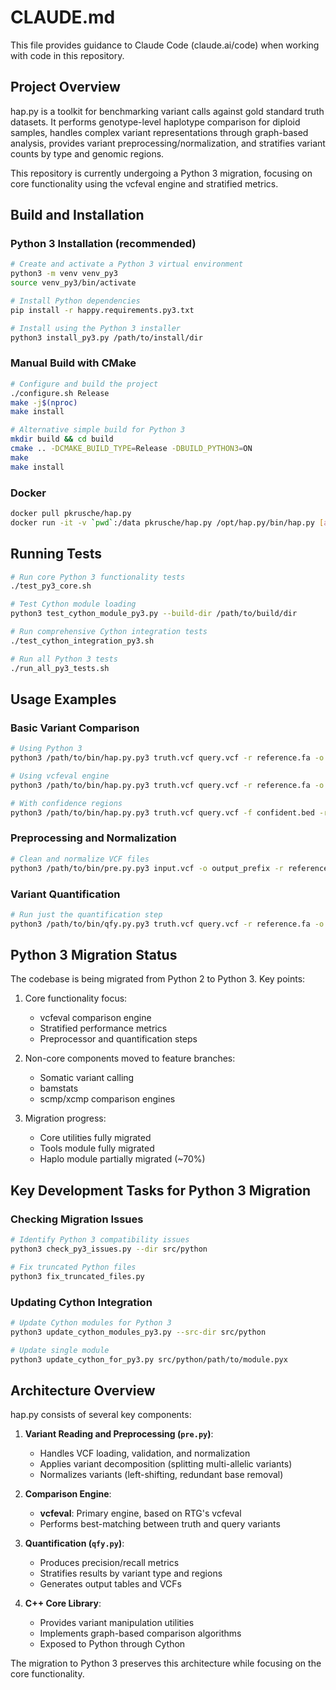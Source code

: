 # CLAUDE.md

This file provides guidance to Claude Code (claude.ai/code) when working with code in this repository.

## Project Overview

hap.py is a toolkit for benchmarking variant calls against gold standard truth datasets. It performs genotype-level haplotype comparison for diploid samples, handles complex variant representations through graph-based analysis, provides variant preprocessing/normalization, and stratifies variant counts by type and genomic regions.

This repository is currently undergoing a Python 3 migration, focusing on core functionality using the vcfeval engine and stratified metrics.

## Build and Installation

### Python 3 Installation (recommended)

```bash
# Create and activate a Python 3 virtual environment
python3 -m venv venv_py3
source venv_py3/bin/activate

# Install Python dependencies
pip install -r happy.requirements.py3.txt

# Install using the Python 3 installer
python3 install_py3.py /path/to/install/dir
```

### Manual Build with CMake

```bash
# Configure and build the project
./configure.sh Release
make -j$(nproc)
make install

# Alternative simple build for Python 3
mkdir build && cd build
cmake .. -DCMAKE_BUILD_TYPE=Release -DBUILD_PYTHON3=ON
make
make install
```

### Docker

```bash
docker pull pkrusche/hap.py
docker run -it -v `pwd`:/data pkrusche/hap.py /opt/hap.py/bin/hap.py [args]
```

## Running Tests

```bash
# Run core Python 3 functionality tests
./test_py3_core.sh

# Test Cython module loading
python3 test_cython_module_py3.py --build-dir /path/to/build/dir

# Run comprehensive Cython integration tests
./test_cython_integration_py3.sh

# Run all Python 3 tests
./run_all_py3_tests.sh
```

## Usage Examples

### Basic Variant Comparison

```bash
# Using Python 3
python3 /path/to/bin/hap.py.py3 truth.vcf query.vcf -r reference.fa -o output_prefix

# Using vcfeval engine
python3 /path/to/bin/hap.py.py3 truth.vcf query.vcf -r reference.fa -o output_prefix --engine vcfeval

# With confidence regions
python3 /path/to/bin/hap.py.py3 truth.vcf query.vcf -f confident.bed -r reference.fa -o output_prefix
```

### Preprocessing and Normalization

```bash
# Clean and normalize VCF files
python3 /path/to/bin/pre.py.py3 input.vcf -o output_prefix -r reference.fa
```

### Variant Quantification

```bash
# Run just the quantification step
python3 /path/to/bin/qfy.py.py3 truth.vcf query.vcf -r reference.fa -o output_prefix
```

## Python 3 Migration Status

The codebase is being migrated from Python 2 to Python 3. Key points:

1. Core functionality focus:
   - vcfeval comparison engine
   - Stratified performance metrics
   - Preprocessor and quantification steps

2. Non-core components moved to feature branches:
   - Somatic variant calling
   - bamstats
   - scmp/xcmp comparison engines

3. Migration progress:
   - Core utilities fully migrated
   - Tools module fully migrated
   - Haplo module partially migrated (~70%)

## Key Development Tasks for Python 3 Migration

### Checking Migration Issues

```bash
# Identify Python 3 compatibility issues
python3 check_py3_issues.py --dir src/python

# Fix truncated Python files
python3 fix_truncated_files.py
```

### Updating Cython Integration

```bash
# Update Cython modules for Python 3
python3 update_cython_modules_py3.py --src-dir src/python

# Update single module
python3 update_cython_for_py3.py src/python/path/to/module.pyx
```

## Architecture Overview

hap.py consists of several key components:

1. **Variant Reading and Preprocessing (`pre.py`)**:
   - Handles VCF loading, validation, and normalization
   - Applies variant decomposition (splitting multi-allelic variants)
   - Normalizes variants (left-shifting, redundant base removal)

2. **Comparison Engine**:
   - **vcfeval**: Primary engine, based on RTG's vcfeval
   - Performs best-matching between truth and query variants

3. **Quantification (`qfy.py`)**:
   - Produces precision/recall metrics
   - Stratifies results by variant type and regions
   - Generates output tables and VCFs

4. **C++ Core Library**:
   - Provides variant manipulation utilities
   - Implements graph-based comparison algorithms
   - Exposed to Python through Cython

The migration to Python 3 preserves this architecture while focusing on the core functionality.
